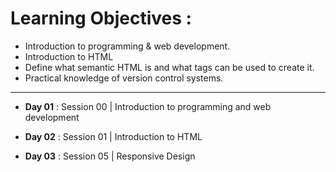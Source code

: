 # Learning Objectives :

- Introduction to programming & web development.
- Introduction to HTML
- Define what semantic HTML is and what tags can be used to create it.
- Practical knowledge of version control systems.

<hr />

- **Day 01** : Session 00 | Introduction to programming and web development

- **Day 02** : Session 01 | Introduction to HTML

- **Day 03** : Session 05 | Responsive Design
